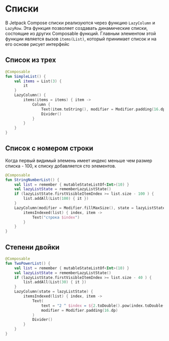 # Списки

В Jetpack Compose списки реализуются через функцию ```LazyColumn``` и ```LazyRow```.
Эта функция позволяет создавать динамические списки, состоящие из других 
Composable функций. Главным элементом этой функции является вызов ```items(List)```,
который принимает список и на его основе рисует интерфейс

## Список из трех
```kotlin
@Composable
fun SimpleList() {
    val items = List(3) {
        it
    }
    LazyColumn() {
        items(items = items) { item ->
            Column {
                Text(item.toString(), modifier = Modifier.padding(16.dp))
                Divider()
            }
        }
    }
}
```
## Список c номером строки
Когда первый видимый элемень имеет индекс меньше чем размер списка - 100, к списку
добавляется сто элементов.
```kotlin
@Composable
fun StringNumberList() {
    val list = remember { mutableStateListOf<Int>(10) }
    val lazyListState = rememberLazyListState()
    if (lazyListState.firstVisibleItemIndex >= list.size - 100 ) {
        list.addAll(List(100) { it })
    }
    LazyColumn(modifier = Modifier.fillMaxSize(), state = lazyListState) {
        itemsIndexed(list) { index, item ->
            Text("строка $index")
        }
    }
}
```

## Степени двойки
```kotlin
@Composable
fun TwoPowerList() {
    val list = remember { mutableStateListOf<Int>(10) }
    val lazyListState = rememberLazyListState()
    if (lazyListState.firstVisibleItemIndex >= list.size - 40 ) {
        list.addAll(List(30) { it })
    }
    LazyColumn(state = lazyListState) {
        itemsIndexed(list) { index, item ->
            Text(
                text = "2 ^ $index = ${2.toDouble().pow(index.toDouble()).toLong()}",
                modifier = Modifier.padding(16.dp)
            )
            Divider()
        }
    }
}
```